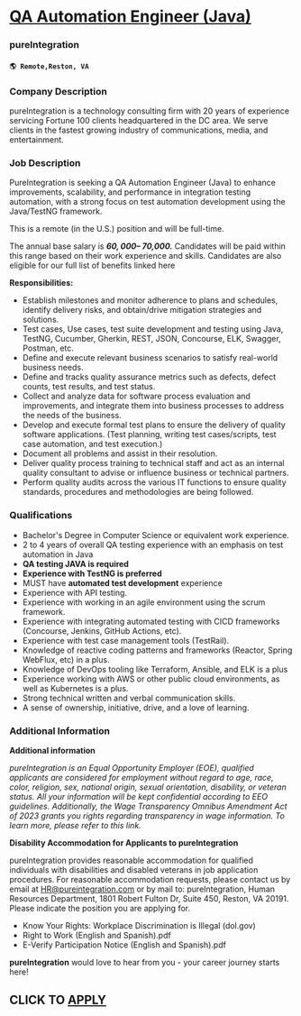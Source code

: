 # [QA Automation Engineer (Java)](https://www.remotewlb.com/apply/qa-automation-engineer-java-118071)  
### pureIntegration  
#### `🌎 Remote,Reston, VA`  

### **Company Description**

pureIntegration is a technology consulting firm with 20 years of experience servicing Fortune 100 clients headquartered in the DC area. We serve clients in the fastest growing industry of communications, media, and entertainment.

### **Job Description**

PureIntegration is seeking a QA Automation Engineer (Java) to enhance improvements, scalability, and performance in integration testing automation, with a strong focus on test automation development using the Java/TestNG framework.

This is a remote (in the U.S.) position and will be full-time.  
  
The annual base salary is **_$60,000 –$ 70,000._** Candidates will be paid within this range based on their work experience and skills. Candidates are also eligible for our full list of benefits linked here

 **Responsibilities:**

  * Establish milestones and monitor adherence to plans and schedules, identify delivery risks, and obtain/drive mitigation strategies and solutions.
  * Test cases, Use cases, test suite development and testing using Java, TestNG, Cucumber, Gherkin, REST, JSON, Concourse, ELK, Swagger, Postman, etc.
  * Define and execute relevant business scenarios to satisfy real-world business needs.
  * Define and tracks quality assurance metrics such as defects, defect counts, test results, and test status.
  * Collect and analyze data for software process evaluation and improvements, and integrate them into business processes to address the needs of the business.
  * Develop and execute formal test plans to ensure the delivery of quality software applications. (Test planning, writing test cases/scripts, test case automation, and test execution.)
  * Document all problems and assist in their resolution.
  * Deliver quality process training to technical staff and act as an internal quality consultant to advise or influence business or technical partners.
  * Perform quality audits across the various IT functions to ensure quality standards, procedures and methodologies are being followed.

###  **Qualifications**

  * Bachelor's Degree in Computer Science or equivalent work experience.
  * 2 to 4 years of overall QA testing experience with an emphasis on test automation in Java
  *  **QA testing JAVA is required**
  *  **Experience with TestNG is preferred**
  * MUST have **automated test development** experience
  * Experience with API testing.
  * Experience with working in an agile environment using the scrum framework.
  * Experience with integrating automated testing with CICD frameworks (Concourse, Jenkins, GitHub Actions, etc).
  * Experience with test case management tools (TestRail).
  * Knowledge of reactive coding patterns and frameworks (Reactor, Spring WebFlux, etc) in a plus.
  * Knowledge of DevOps tooling like Terraform, Ansible, and ELK is a plus
  * Experience working with AWS or other public cloud environments, as well as Kubernetes is a plus.
  * Strong technical written and verbal communication skills.
  * A sense of ownership, initiative, drive, and a love of learning.

###  **Additional Information**

 **Additional information**

 _pureIntegration is an Equal Opportunity Employer (EOE), qualified applicants are considered for employment without regard to age, race, color, religion, sex, national origin, sexual orientation, disability, or veteran status. All your information will be kept confidential according to EEO guidelines. Additionally, the Wage Transparency Omnibus Amendment Act of 2023 grants you rights regarding transparency in wage information. To learn more, please refer to this link._  
  
**Disability Accommodation for Applicants to pureIntegration**

pureIntegration provides reasonable accommodation for qualified individuals with disabilities and disabled veterans in job application procedures. For reasonable accommodation requests, please contact us by email at HR@pureintegration.com or by mail to: pureIntegration, Human Resources Department, 1801 Robert Fulton Dr, Suite 450, Reston, VA 20191. Please indicate the position you are applying for.

  * Know Your Rights: Workplace Discrimination is Illegal (dol.gov)
  * Right to Work (English and Spanish).pdf
  * E-Verify Participation Notice (English and Spanish).pdf

 **pureIntegration** would love to hear from you - your career journey starts here!

  
## CLICK TO [APPLY](https://www.remotewlb.com/apply/qa-automation-engineer-java-118071)

